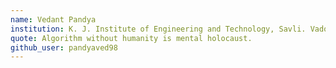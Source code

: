 ```yaml
---
name: Vedant Pandya
institution: K. J. Institute of Engineering and Technology, Savli. Vadodara.
quote: Algorithm without humanity is mental holocaust.
github_user: pandyaved98
---
```

